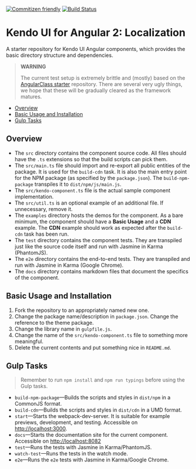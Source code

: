 [![Commitizen friendly](https://img.shields.io/badge/commitizen-friendly-brightgreen.svg)](http://commitizen.github.io/cz-cli/)
[![Build Status](https://travis-ci.com/telerik/kendo-angular-component-base.svg?token=3s7syPkx5EoKF4W54SVa&branch=master)](https://travis-ci.com/telerik/kendo-angular-component-base)

# Kendo UI for Angular 2: Localization

A starter repository for Kendo UI Angular components, which provides the basic directory structure and dependencies.

> **WARNING**
>
> The current test setup is extremely brittle and (mostly) based on the [AngularClass starter](https://github.com/AngularClass/angular2-webpack-starter) repository. There are several very ugly things, we hope that these will be gradually cleared as the framework matures.

* [Overview](https://github.com/telerik/kendo-angular-l10n/edit/l10n-service/README.md#overview)
* [Basic Usage and Installation](https://github.com/telerik/kendo-angular-l10n/edit/l10n-service/README.md#basic-usage-and-installation)
* [Gulp Tasks](https://github.com/telerik/kendo-angular-l10n/edit/l10n-service/README.md#gulp-tasks)

## Overview

- The `src` directory contains the component source code. All files should have the `.ts` extensions so that the build scripts can pick them.
- The `src/main.ts` file should import and re-export all public entities of the package. It is used for the `build-cdn` task. It is also the main entry point for the NPM package (as specified by the `package.json`). The `build-npm-package` transpiles it to `dist/npm/js/main.js`.
- The `src/kendo-component.ts` file is the actual sample component implementation.
- The `src/util.ts` is an optional example of an additional file. If unnecessary, remove it.
- The `examples` directory hosts the demos for the component. As a bare minimum, the component should have a **Basic Usage** and a **CDN** example.  The **CDN** example should work as expected after the `build-cdn` task has been run.
- The `test` directory contains the component tests. They are transpiled just like the source code itself and run with Jasmine in Karma (PhantomJS).
- The `e2e` directory contains the end-to-end tests. They are transpiled and run with Jasmine in Karma (Google Chrome).
- The `docs` directory contains markdown files that document the specifics of the component.

## Basic Usage and Installation

1. Fork the repository to an appropriately named new one.
1. Change the package name/description in `package.json`. Change the reference to the theme package.
1. Change the library name in `gulpfile.js`.
1. Change the name of the `src/kendo-component.ts` file to something more meaningful.
1. Delete the current contents and put something nice in `README.md`.

## Gulp Tasks

> Remember to run `npm install` and `npm run typings` before using the Gulp tasks.

- `build-npm-package`&mdash;Builds the scripts and styles in `dist/npm` in a CommonJS format.
- `build-cdn`&mdash;Builds the scripts and styles in `dist/cdn` in a UMD format.
- `start`&mdash;Starts the webpack-dev-server. It is suitable for example previews, development, and testing. Accessible on [http://localhost:3000](http://localhost:3000).
- `docs`&mdash;Starts the documentation site for the current component. Accessible on [http://localhost:8082](http://localhost:8082)
- `test`&mdash;Runs the tests with Jasmine in Karma/PhantomJS.
- `watch-test`&mdash;Runs the tests in the watch mode.
- `e2e`&mdash;Runs the `e2e` tests with Jasmine in Karma/Google Chrome.
